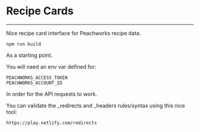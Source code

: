 # Recipe Cards
---

Nice recipe card interface for Peachworks recipe data.

```
npm run build
```

As a starting point.

You will need an env var defined for:

```
PEACHWORKS_ACCESS_TOKEN
PEACHWORKS_ACCOUNT_ID
```

In order for the API requests to work.

You can validate the _redirects and _headers rules/syntax using this nice tool:

```
https://play.netlify.com/redirects
```
